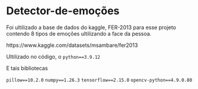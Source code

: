 # Detector-de-emoções

Foi ultilizado a base de dados do kaggle, FER-2013 para esse projeto contendo 8 tipos de emoções ultilizando a face da pessoa.

<link>https://www.kaggle.com/datasets/msambare/fer2013

Ultilizado no código, o <code>python==3.9.12</code>

E tais bibliotecas

<code>pillow==10.2.0</code>
<code>numpy==1.26.3</code>
<code>tensorflow==2.15.0</code>
<code>opencv-python==4.9.0.80</code>
